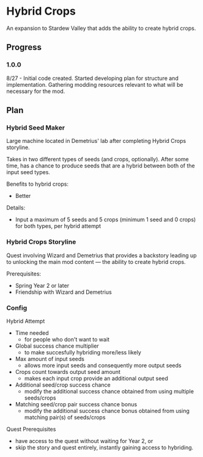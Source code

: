 ﻿# Hybrid Crops
An expansion to Stardew Valley that adds the ability to create hybrid crops.

## Progress
### 1.0.0
8/27 - Initial code created. Started developing plan for structure and implementation. Gathering modding resources relevant to what will be necessary for the mod.

## Plan
### Hybrid Seed Maker
Large machine located in Demetrius' lab after completing Hybrid Crops storyline.

Takes in two different types of seeds (and crops, optionally). After some time, has a chance to produce seeds that are a hybrid between both of the input seed types.

Benefits to hybrid crops:
 * Better

Details:
 * Input a maximum of 5 seeds and 5 crops (minimum 1 seed and 0 crops) for both types, per hybrid attempt

### Hybrid Crops Storyline
Quest involving Wizard and Demetrius that provides a backstory leading up to unlocking the main mod content — the ability to create hybrid crops.

Prerequisites:
 * Spring Year 2 or later
 * Friendship with Wizard and Demetrius

### Config
Hybrid Attempt
 * Time needed
   * for people who don't want to wait
 * Global success chance multiplier
   * to make succesfully hybriding more/less likely
 * Max amount of input seeds
   * allows more input seeds and consequently more output seeds
 * Crops count towards output seed amount
   * makes each input crop provide an additional output seed
 * Additional seed/crop success chance
   * modify the additional success chance obtained from using multiple seeds/crops
 * Matching seed/crop pair success chance bonus
   * modify the additional success chance bonus obtained from using matching pair(s) of seeds/crops

Quest Prerequisites
 * have access to the quest without waiting for Year 2, or
 * skip the story and quest entirely, instantly gaining access to hybriding.


